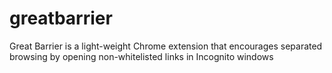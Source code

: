 greatbarrier
============

Great Barrier is a light-weight Chrome extension that encourages separated browsing by opening non-whitelisted links in Incognito windows
